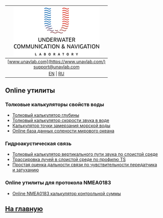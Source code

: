 | ![logo](/documentation/sm_logo.png) |
| :---: |
| [www.unavlab.com](https://www.unavlab.com/) <br/> [support@unavlab.com](mailto:support@unavlab.com) |
| [EN](online_utilities_en.md) \| [RU](online_utilities_ru.md) |

## Online утилиты
### Толковые калькуляторы свойств воды
* [Толковый калькулятор глубины](/online_utils/proper_depth_calculator.html)
* [Толковый калькулятор скорости звука в воде](/online_utils/proper_speed_of_sound_calculator.html)
* [Калькулятор точки замерзания морской воды](/online_utils/seawater_freezing_point_calculator.html)
* [Online база данных солености мирового океана](/online_utils/world_salinity_db.html)


### Гидроакустическая связь
* [Толковый калькулятор вертикального пути звука по слоистой среде](/online_utils/proper_vsound_distance_calculator.html)
* [Трассировка лучей в слоистой среде по профилю TS](/online_utils/uraytracer.html)
* [Простая оценка дальности связи по чувствительности передатчика и затуханию](/online_utils/simple_prop_distance_estimation.html)

### Online утилиты для протокола NMEA0183
* [Online NMEA0183 калькулятор контрольной суммы](/online_utils/nmea0183_checksum_calculator.html)

<!---
* [Online NMEA0183 парсер/билдер (under construction)](https://ucnl.github.io/Docs/)
-->

## [На главную](README_RU.md)
